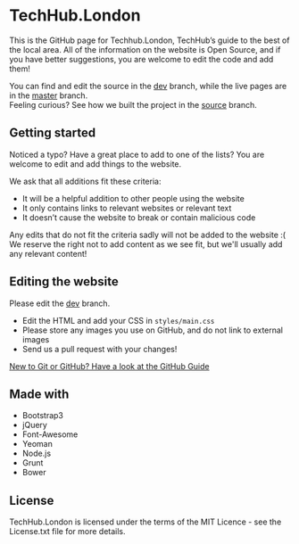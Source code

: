 TechHub.London
==============

This is the GitHub page for Techhub.London, TechHub’s guide to the best of the local area. All of the information on the website is Open Source, and if you have better suggestions, you are welcome to edit the code and add them! 

You can find and edit the source in the [dev](https://github.com/TechHubLondon/TechHubLondon.github.io.github.io/tree/dev) branch, while the live pages are in the [master](https://github.com/TechHubLondon/TechHubLondon.github.io.github.io/tree/master) branch.  
Feeling curious? See how we built the project in the [source](https://github.com/TechHubLondon/TechHubLondon.github.io.github.io/tree/source) branch.

## Getting started


Noticed a typo? Have a great place to add to one of the lists? You are welcome to edit and add things to the website.



We ask that all additions fit these criteria:

- It will be a helpful addition to other people using the website
- It only contains links to relevant websites or relevant text
- It doesn’t cause the website to break or contain malicious code

Any edits that do not fit the criteria sadly will not be added to the website :(  
We reserve the right not to add content as we see fit, but we'll usually add any relevant content!


## Editing the website

Please edit the [dev](https://github.com/TechHubLondon/TechHubLondon.github.io.github.io/tree/dev) branch.

- Edit the HTML and add your CSS in `styles/main.css`
- Please store any images you use on GitHub, and do not link to external images
- Send us a pull request with your changes!

[New to Git or GitHub? Have a look at the GitHub Guide](https://help.github.com/categories/54/articles)


## Made with
- Bootstrap3
- jQuery
- Font-Awesome
- Yeoman
- Node.js
- Grunt
- Bower

## License

TechHub.London is licensed under the terms of the MIT Licence - see the License.txt file for more details. 
